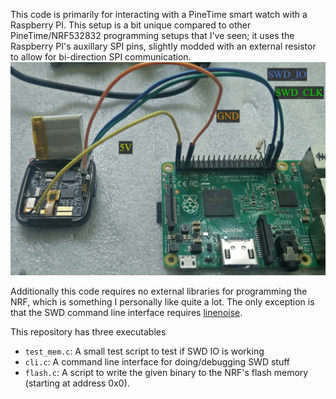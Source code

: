 This code is primarily for interacting with a PineTime smart watch with a Raspberry PI.
This setup is a bit unique compared to other PineTime/NRF532832 programming setups that I've seen;
it uses the Raspberry PI's auxillary SPI pins, slightly modded with an external resistor to allow
for bi-direction SPI communication.
![](pictures/raspberry_pi_wiring.jpg)

Additionally this code requires no external libraries for programming the NRF,
which is something I personally like quite a lot.
The only exception is that the SWD command line interface requires [linenoise](https://github.com/antirez/linenoise).

This repository has three executables
- `test_mem.c`:
    A small test script to test if SWD IO is working
- `cli.c`:
    A command line interface for doing/debugging SWD stuff
- `flash.c`:
    A script to write the given binary to the NRF's flash memory (starting at address 0x0).
